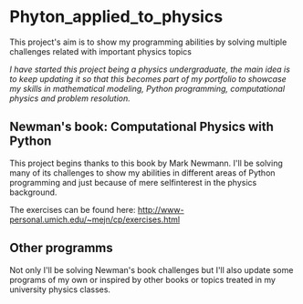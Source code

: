 # Phyton_applied_to_physics
This project's aim is to show my programming abilities by solving multiple challenges related with important physics topics

*I have started this project being a physics undergraduate, the main idea is to keep updating it so that this becomes part of my portfolio to showcase my skills in mathematical modeling, Python programming, computational physics and problem resolution.*

## Newman's book: Computational Physics with Python
This project begins thanks to this book by Mark Newmann. I'll be solving many of its challenges to show my abilities in different areas of Python programming and just because of mere selfinterest in the physics background.

The exercises can be found here: http://www-personal.umich.edu/~mejn/cp/exercises.html

## Other programms
Not only I'll be solving Newman's book challenges but I'll also update some programs of my own or inspired by other books or topics treated in my university physics classes.





